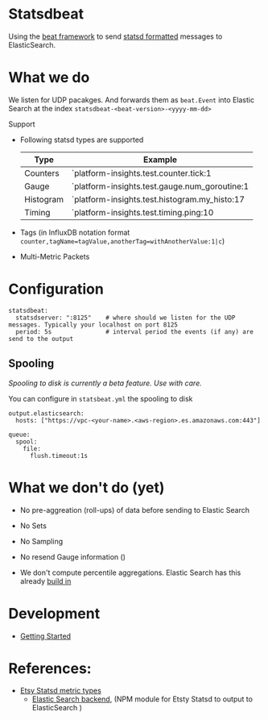 Statsdbeat
==========

Using the [beat framework](https://www.elastic.co/products/beats) to send [statsd formatted](https://github.com/b/statsd_spec) messages to ElasticSearch. 


# What we do 

We listen for UDP pacakges. And forwards them as `beat.Event` into Elastic Search at the index `statsdbeat-<beat-version>-<yyyy-mm-dd>`

Support
+ Following statsd types are supported
  
    | Type          | Example                                           |
    | ------------- | --------------------------------------------------|
    | Counters      | `platform-insights.test.counter.tick:1|c`         |
    | Gauge         | `platform-insights.test.gauge.num_goroutine:1|g`  |
    | Histogram     | `platform-insights.test.histogram.my_histo:17|h`  |
    | Timing        | `platform-insights.test.timing.ping:10|ms`        |

+ Tags (in InfluxDB notation format `counter,tagName=tagValue,anotherTag=withAnotherValue:1|c`)
+ Multi-Metric Packets


# Configuration

```
statsdbeat:
  statsdserver: ":8125"    # where should we listen for the UDP messages. Typically your localhost on port 8125
  period: 5s               # interval period the events (if any) are send to the output  
```

## Spooling

_Spooling to disk is currently a beta feature. Use with care._

You can configure in `statsbeat.yml` the spooling to disk

```
output.elasticsearch:
  hosts: ["https://vpc-<your-name>.<aws-region>.es.amazonaws.com:443"]

queue:
  spool:
    file:
      flush.timeout:1s 

```

# What we don't do (yet)

+ No pre-aggreation (roll-ups) of data before sending to Elastic Search

+ No Sets

+ No Sampling
  
+ No resend Gauge information ()

+ We don't compute percentile aggregations. Elastic Search has this already [build in](https://www.elastic.co/guide/en/elasticsearch/reference/current/search-aggregations-metrics-percentile-aggregation.html)

 
# Development

* [Getting Started](README-development.md)



# References:


+ [Etsy Statsd metric types](https://github.com/etsy/statsd/blob/master/docs/metric_types.md)
  - [Elastic Search backend](https://github.com/markkimsal/statsd-elasticsearch-backend), 
       (NPM module for Etsty Statsd to output to ElasticSearch )
